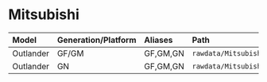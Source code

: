 # Mitsubishi

| Model | Generation/Platform | Aliases | Path |
|:----- |:--------------------|:------- |:---- |
| Outlander | GF/GM | GF,GM,GN | `rawdata/Mitsubishi/Outlander/GF/GM` |
| Outlander | GN | GF,GM,GN | `rawdata/Mitsubishi/Outlander/GN` |
